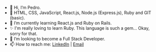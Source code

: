 - 👋 Hi, I’m Pedro.
- 🧠 HTML, CSS, JavaScript, React.js, Node.js (Express.js), Ruby and GIT (basic).
- 🌱 I’m currently learning React.js and Ruby on Rails.
- ✨ I'm really loving to learn Ruby. This language is such a gem... Okay, sorry for that.
- 💞️ I’m looking to become a Full Stack Developer.
- 📫 How to reach me: <a href="https://www.linkedin.com/in/montteiropedro/">LinkedIn</a> | <a href="mailto:c.montteiropedro@gmail.com">Email</a>

<!---
montteiropedro/montteiropedro is a ✨ special ✨ repository because its `README.md` (this file) appears on your GitHub profile.
You can click the Preview link to take a look at your changes.
--->
